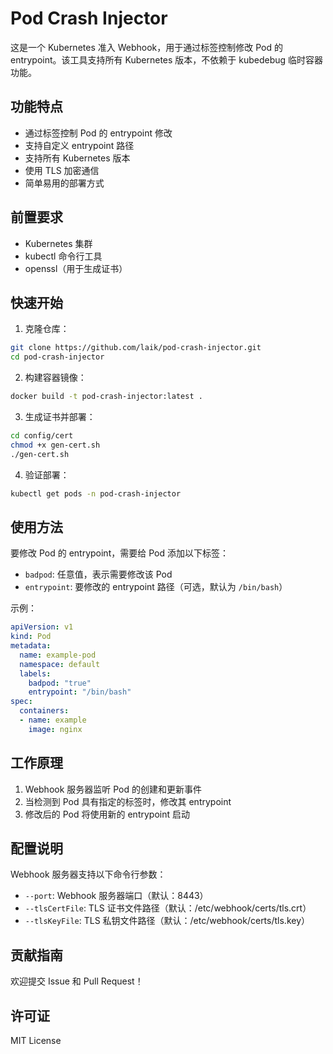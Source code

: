# Pod Crash Injector

这是一个 Kubernetes 准入 Webhook，用于通过标签控制修改 Pod 的 entrypoint。该工具支持所有 Kubernetes 版本，不依赖于 kubedebug 临时容器功能。

## 功能特点

- 通过标签控制 Pod 的 entrypoint 修改
- 支持自定义 entrypoint 路径
- 支持所有 Kubernetes 版本
- 使用 TLS 加密通信
- 简单易用的部署方式

## 前置要求

- Kubernetes 集群
- kubectl 命令行工具
- openssl（用于生成证书）

## 快速开始

1. 克隆仓库：
```bash
git clone https://github.com/laik/pod-crash-injector.git
cd pod-crash-injector
```

2. 构建容器镜像：
```bash
docker build -t pod-crash-injector:latest .
```

3. 生成证书并部署：
```bash
cd config/cert
chmod +x gen-cert.sh
./gen-cert.sh
```

4. 验证部署：
```bash
kubectl get pods -n pod-crash-injector
```

## 使用方法

要修改 Pod 的 entrypoint，需要给 Pod 添加以下标签：

- `badpod`: 任意值，表示需要修改该 Pod
- `entrypoint`: 要修改的 entrypoint 路径（可选，默认为 `/bin/bash`）

示例：
```yaml
apiVersion: v1
kind: Pod
metadata:
  name: example-pod
  namespace: default
  labels:
    badpod: "true"
    entrypoint: "/bin/bash"
spec:
  containers:
  - name: example
    image: nginx
```

## 工作原理

1. Webhook 服务器监听 Pod 的创建和更新事件
2. 当检测到 Pod 具有指定的标签时，修改其 entrypoint
3. 修改后的 Pod 将使用新的 entrypoint 启动

## 配置说明

Webhook 服务器支持以下命令行参数：

- `--port`: Webhook 服务器端口（默认：8443）
- `--tlsCertFile`: TLS 证书文件路径（默认：/etc/webhook/certs/tls.crt）
- `--tlsKeyFile`: TLS 私钥文件路径（默认：/etc/webhook/certs/tls.key）

## 贡献指南

欢迎提交 Issue 和 Pull Request！

## 许可证

MIT License 